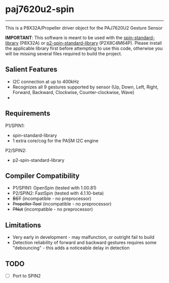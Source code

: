 # paj7620u2-spin 
----------------

This is a P8X32A/Propeller driver object for the PAJ7620U2 Gesture Sensor

**IMPORTANT**: This software is meant to be used with the [spin-standard-library](https://github.com/avsa242/spin-standard-library) (P8X32A) or [p2-spin-standard-library](https://github.com/avsa242/p2-spin-standard-library) (P2X8C4M64P). Please install the applicable library first before attempting to use this code, otherwise you will be missing several files required to build the project.

## Salient Features

* I2C connection at up to 400kHz
* Recognizes all 9 gestures supported by sensor (Up, Down, Left, Right, Forward, Backward, Clockwise, Counter-clockwise, Wave)
*

## Requirements

P1/SPIN1:
* spin-standard-library
* 1 extra core/cog for the PASM I2C engine

P2/SPIN2:
* p2-spin-standard-library

## Compiler Compatibility

* P1/SPIN1: OpenSpin (tested with 1.00.81)
* P2/SPIN2: FastSpin (tested with 4.1.10-beta)
* ~~BST~~ (incompatible - no preprocessor)
* ~~Propeller Tool~~ (incompatible - no preprocessor)
* ~~PNut~~ (incompatible - no preprocessor)

## Limitations

* Very early in development - may malfunction, or outright fail to build
* Detection reliability of forward and backward gestures requires some "debouncing" - this adds a noticeable delay in detection

## TODO

- [ ] Port to SPIN2

